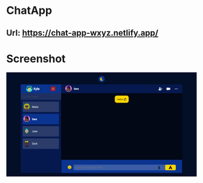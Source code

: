 # ChatApp
## Url: https://chat-app-wxyz.netlify.app/

# Screenshot
![](./public/public/screenshoot_chatapp.png)
